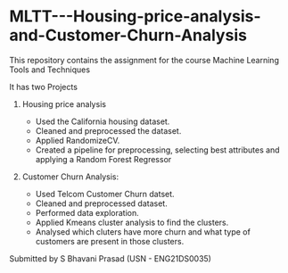 # MLTT---Housing-price-analysis-and-Customer-Churn-Analysis

This repository contains the assignment for the course Machine Learning Tools and Techniques

It has two Projects

1. Housing price analysis
     - Used the California housing dataset.
     - Cleaned and preprocessed the dataset.
     - Applied RandomizeCV.
     - Created a pipeline for preprocessing, selecting best attributes and applying a Random Forest Regressor

2. Customer Churn Analysis:
    - Used Telcom Customer Churn datset.
    - Cleaned and preprocessed dataset.
    - Performed data exploration.
    - Applied Kmeans cluster analysis to find the clusters.
    -  Analysed which cluters have more churn and what type of customers are present in those clusters.

Submitted by S Bhavani Prasad (USN - ENG21DS0035)
